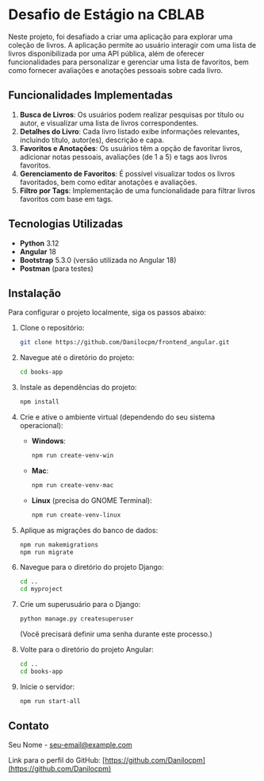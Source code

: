 # Desafio de Estágio na CBLAB

Neste projeto, foi desafiado a criar uma aplicação para explorar uma coleção de livros. A aplicação permite ao usuário interagir com uma lista de livros disponibilizada por uma API pública, além de oferecer funcionalidades para personalizar e gerenciar uma lista de favoritos, bem como fornecer avaliações e anotações pessoais sobre cada livro.

## Funcionalidades Implementadas

1. **Busca de Livros**: Os usuários podem realizar pesquisas por título ou autor, e visualizar uma lista de livros correspondentes.
2. **Detalhes do Livro**: Cada livro listado exibe informações relevantes, incluindo título, autor(es), descrição e capa.
3. **Favoritos e Anotações**: Os usuários têm a opção de favoritar livros, adicionar notas pessoais, avaliações (de 1 a 5) e tags aos livros favoritos.
4. **Gerenciamento de Favoritos**: É possível visualizar todos os livros favoritados, bem como editar anotações e avaliações.
5. **Filtro por Tags**: Implementação de uma funcionalidade para filtrar livros favoritos com base em tags.

## Tecnologias Utilizadas

- **Python** 3.12
- **Angular** 18
- **Bootstrap** 5.3.0 (versão utilizada no Angular 18)
- **Postman** (para testes)

## Instalação

Para configurar o projeto localmente, siga os passos abaixo:

1. Clone o repositório:
    ```bash
    git clone https://github.com/Danilocpm/frontend_angular.git
    ```
2. Navegue até o diretório do projeto:
    ```bash
    cd books-app
    ```
3. Instale as dependências do projeto:
    ```bash
    npm install
    ```
4. Crie e ative o ambiente virtual (dependendo do seu sistema operacional):
    - **Windows**:
        ```bash
        npm run create-venv-win
        ```
    - **Mac**:
        ```bash
        npm run create-venv-mac
        ```
    - **Linux** (precisa do GNOME Terminal):
        ```bash
        npm run create-venv-linux
        ```
5. Aplique as migrações do banco de dados:
    ```bash
    npm run makemigrations
    npm run migrate
    ```
6. Navegue para o diretório do projeto Django:
    ```bash
    cd .. 
    cd myproject
    ```
7. Crie um superusuário para o Django:
    ```bash
    python manage.py createsuperuser
    ```
    (Você precisará definir uma senha durante este processo.)

8. Volte para o diretório do projeto Angular:
    ```bash
    cd ..
    cd books-app
    ```
9. Inicie o servidor:
    ```bash
    npm run start-all
    ```

## Contato

Seu Nome - [seu-email@example.com](mailto:seu-email@example.com)

Link para o perfil do GitHub: [https://github.com/Danilocpm](https://github.com/Danilocpm)

